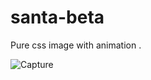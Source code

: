 # santa-beta
Pure css image with animation .

![Capture](https://user-images.githubusercontent.com/44953808/120933875-c55dfd80-c704-11eb-9242-9354b9bb2bb9.PNG)


